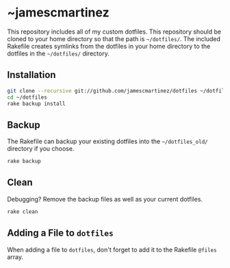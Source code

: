 ~jamescmartinez
========
This repository includes all of my custom dotfiles. This repository should be cloned to
your home directory so that the path is `~/dotfiles/`. The included Rakefile creates symlinks from the dotfiles in your home directory to the dotfiles in the `~/dotfiles/` directory.

Installation
------------
``` bash
git clone --recursive git://github.com/jamescmartinez/dotfiles ~/dotfiles
cd ~/dotfiles
rake backup install
````

Backup
------------
The Rakefile can backup your existing dotfiles into the
`~/dotfiles_old/` directory if you choose.
``` bash
rake backup
````

Clean
------------
Debugging? Remove the backup files as well as your current dotfiles.
``` bash
rake clean
````

Adding a File to `dotfiles`
------------

When adding a file to `dotfiles`, don't forget to add it to the Rakefile `@files` array.
